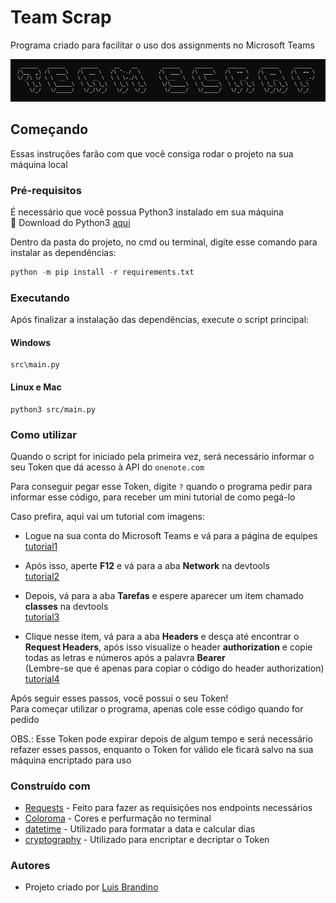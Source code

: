 # Team Scrap

<p> Programa criado para facilitar o uso dos assignments no Microsoft Teams </p>

![team_scrap](images/teamscrap.png)

## Começando

Essas instruções farão com que você consiga rodar o projeto na sua máquina local

### Pré-requisitos

É necessário que você possua Python3 instalado em sua máquina<br>
:snake: Download do Python3 [aqui](https://www.python.org/downloads/)

Dentro da pasta do projeto, no cmd ou terminal, digite esse comando para instalar as dependências: 

~~~python
python -m pip install -r requirements.txt
~~~

### Executando

Após finalizar a instalação das dependências, execute o script principal:

#### Windows
```
src\main.py
```

#### Linux e Mac
```
python3 src/main.py
```

### Como utilizar

Quando o script for iniciado pela primeira vez, será necessário informar o seu Token que dá acesso à API do `onenote.com`

Para conseguir pegar esse Token, digite `?` quando o programa pedir para informar esse código, para receber um mini tutorial de como pegá-lo

Caso prefira, aqui vai um tutorial com imagens:

- Logue na sua conta do Microsoft Teams e vá para a página de equipes<br>
[tutorial1](images/tutorial1.png)

- Após isso, aperte **F12** e vá para a aba **Network** na devtools<br>
[tutorial2](images/tutorial2.png)

- Depois, vá para a aba **Tarefas** e espere aparecer um item chamado **classes** na devtools<br>
[tutorial3](images/tutorial3.png)

- Clique nesse item, vá para a aba **Headers** e desça até encontrar o **Request Headers**, após isso visualize o header **authorization** e copie todas as letras e números após a palavra **Bearer**<br>
(Lembre-se que é apenas para copiar o código do header authorization)<br>
[tutorial4](images/tutorial4.png)

Após seguir esses passos, você possui o seu Token!<br>
Para começar utilizar o programa, apenas cole esse código quando for pedido

OBS.: Esse Token pode expirar depois de algum tempo e será necessário refazer esses passos, enquanto o Token for válido ele ficará salvo na sua máquina encriptado para uso

### Construído com

- [Requests](https://requests.readthedocs.io/) - Feito para fazer as requisições nos endpoints necessários
- [Coloroma](https://pypi.org/project/colorama/) - Cores e perfurmação no terminal
- [datetime](https://docs.python.org/3/library/datetime.html) - Utilizado para formatar a data e calcular dias
- [cryptography](https://cryptography.io/) - Utilizado para encriptar e decriptar o Token

### Autores

- Projeto criado por [Luis Brandino](https://github.com/luisbrandino)